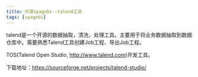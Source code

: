 ```yaml
---
title: 开源spagobi--talend工具
tags: [spagobi]
---
```


talend是一个开源的数据抽取，清洗，处理工具。主要用于将业务数据抽取到数据仓库中。需要熟悉Talend工具创建Job工程、导出Job工程。

TOS(Talend Open Studio, http://www.talend.com)开发工具。

下载地址：https://sourceforge.net/projects/talend-studio/